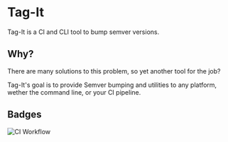 # Tag-It

Tag-It is a CI and CLI tool to bump semver versions.

## Why?

There are many solutions to this problem, so yet another tool for the job?

Tag-It's goal is to provide Semver bumping and utilities to any platform, wether the command line, or your CI pipeline.

## Badges

![CI Workflow](https://github.com/pyscripter99/tag-it/actions/workflows/ci.yml/badge.svg)
